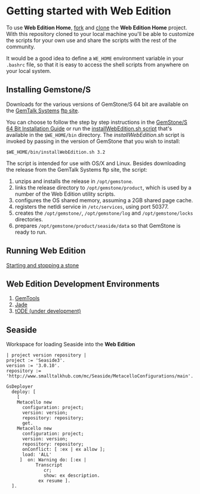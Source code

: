# Getting started with Web Edition

To use **Web Edition Home**, [fork][4] and [clone][5] the **Web Edition Home** 
project. With this repository cloned to your local machine you'll
be able to customize the scripts for your own use and share the scripts
with the rest of the community.

It would be a good idea to define a `WE_HOME` environment variable in
your `.bashrc` file, so that it is easy to access the shell scripts from
anywhere on your local system. 

## Installing Gemstone/S
Downloads for the various versions of GemStone/S 64 bit are available on
the [GemTalk Systems][2] 
[ftp site](ftp://ftp.gemtalksystems.com/pub/GemStone64/).

You can choose to follow the step by step instructions in the [GemStone/S 64 
Bit Installation Guide][3] or run the
[installWebEdition.sh script](../../bin/installWebEdition.sh) that's 
available in the `$WE_HOME/bin` directory. The *installWebEdition.sh* script is 
invoked by passing in the version of GemStone that you wish to install:

```Shell
$WE_HOME/bin/installWebEdition.sh 3.2
```

The script is intended for use with OS/X and Linux. Besides downloading the
release from the GemTalk Systems ftp site, the script:

1. unzips and installs the release in `/opt/gemstone`.
1. links the release directory to `/opt/gemstone/product`, which is used
   by a number of the Web Edition utility scripts.
2. configures the OS shared memory, assuming a 2GB shared page cache.
3. registers the netldi service in `/etc/services`, using port 50377.
4. creates the `/opt/gemstone/`, `/opt/gemstone/log` and `/opt/gemstone/locks` 
   directories.
5. prepares `/opt/gemstone/product/seaside/data` so that GemStone is ready to 
   run.

## Running Web Edition 

[Starting and stopping a stone](http://code.google.com/p/glassdb/wiki/StartingANativeStone)

## Web Edition Development Environments

1. [GemTools](../../dev/gemtools/gemtools.md)
2. [Jade](http://programminggems.wordpress.com/2013/10/01/jade/)
3. [tODE (under development)](https://github.com/dalehenrich/tode)

## Seaside

Workspace for loading Seaside into the **Web Edition**

```Smalltalk
| project version repository |
project := 'Seaside3'.
version := '3.0.10'.
repository := 'http://www.smalltalkhub.com/mc/Seaside/MetacelloConfigurations/main'.

GsDeployer
  deploy: [
    [
    Metacello new
      configuration: project;
      version: version;
      repository: repository;
      get.
    Metacello new
      configuration: project;
      version: version;
      repository: repository;
      onConflict: [ :ex | ex allow ];
      load: 'ALL'
     ]  on: Warning do: [:ex |
           Transcript
              cr;
              show: ex description.
            ex resume ].
  ].
```

[1]: http://gemtalksystems.com/index.php/community/gss-support/documentation/gs64/
[2]: http://gemtalksystems.com
[3]: http://gemtalksystems.com/index.php/community/gss-support/documentation/gs64/
[4]: https://help.github.com/articles/fork-a-repo
[5]: https://help.github.com/articles/fork-a-repo#step-2-clone-your-fork
